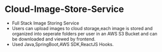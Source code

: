 # Cloud-Image-Store-Service
- Full Stack Image Storing Service
- Users can upload images to cloud storage,each image is stored and organized into seperate folders per user in an AWS S3 Bucket and can be downloaded and viewed by frontend.
- Used Java,SpringBoot,AWS SDK,ReactJS Hooks.
